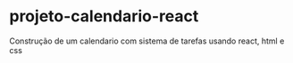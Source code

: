 # projeto-calendario-react
Construção de um calendario com sistema de tarefas usando react, html e css
